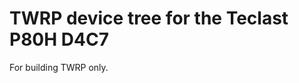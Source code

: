 TWRP device tree for the Teclast P80H D4C7
==========================================

For building TWRP only.
